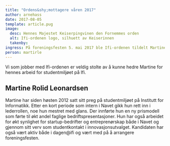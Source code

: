 ```yaml
---
title: "Ordens&shy;mottagere våren 2017"
author: arnehass
date: 2017-08-05
template: article.pug
image:
  desc: Hennes Majestet Keiserpingvinen den Fornemmes orden
  alt: Ifi-ordenen logo, silhuett av Keiserinnen
  takenby: 
ingress: På foreningsfesten 5. mai 2017 ble Ifi-ordenen tildelt Martine Rolid Leonardsen.
person: martirle
---
```


Vi som jobber med Ifi-ordenen er veldig stolte av å kunne hedre Martine for hennes arbeid for studentmiljøet på Ifi.

## Martine Rolid Leonardsen

Martine har siden høsten 2012 satt sitt preg på studentmiljøet på Institutt for Informatikk. Etter en kort periode som intern i Navet gikk hun rett inn i lederrollen, noe hun mestret med glans. Der innførte hun en ny prismodell som førte til økt andel faglige bedriftspresentasjoner. Hun har også arbeidet for økt synlighet for startup-bedrifter og entreprenørskap både i Navet og gjennom sitt verv som studentkontakt i innovasjonsutvalget. Kandidaten har også vært aktiv både i dagen@ifi og vært med på å arrangere foreningsfesten.